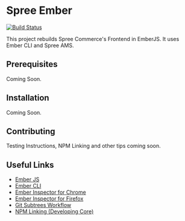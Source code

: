 # Spree Ember
[![Build Status](https://travis-ci.org/hhff/spree_ember.svg?branch=master)](https://travis-ci.org/hhff/spree_ember)

This project rebuilds Spree Commerce's Frontend in EmberJS.  It uses Ember CLI and Spree AMS.

## Prerequisites

Coming Soon.

## Installation

Coming Soon.

## Contributing

Testing Instructions, NPM Linking and other tips coming soon.

## Useful Links

* [Ember JS](http://emberjs.com/)
* [Ember CLI](http://www.ember-cli.com/)
* [Ember Inspector for Chrome](https://chrome.google.com/webstore/detail/ember-inspector/bmdblncegkenkacieihfhpjfppoconhi)
* [Ember Inspector for Firefox](https://addons.mozilla.org/en-US/firefox/addon/ember-inspector/)
* [Git Subtrees Workflow](https://medium.com/@v/git-subtrees-a-tutorial-6ff568381844)
* [NPM Linking (Developing Core)](http://justjs.com/posts/npm-link-developing-your-own-npm-modules-without-tears)